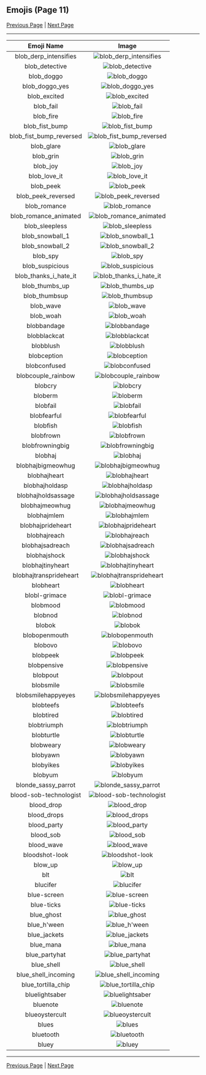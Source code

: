 
## Emojis (Page 11)

[Previous Page](/docs/hc/page-b-0010.md)
  | [Next Page](/docs/hc/page-b-0012.md)

<hr />

|Emoji Name|Image|
| :-: | :-: |
|blob_derp_intensifies| ![blob_derp_intensifies](/emojis/hc/blob_derp_intensifies.gif)|
|blob_detective| ![blob_detective](/emojis/hc/blob_detective.png)|
|blob_doggo| ![blob_doggo](/emojis/hc/blob_doggo.png)|
|blob_doggo_yes| ![blob_doggo_yes](/emojis/hc/blob_doggo_yes.png)|
|blob_excited| ![blob_excited](/emojis/hc/blob_excited.gif)|
|blob_fail| ![blob_fail](/emojis/hc/blob_fail.png)|
|blob_fire| ![blob_fire](/emojis/hc/blob_fire.gif)|
|blob_fist_bump| ![blob_fist_bump](/emojis/hc/blob_fist_bump.png)|
|blob_fist_bump_reversed| ![blob_fist_bump_reversed](/emojis/hc/blob_fist_bump_reversed.png)|
|blob_glare| ![blob_glare](/emojis/hc/blob_glare.png)|
|blob_grin| ![blob_grin](/emojis/hc/blob_grin.png)|
|blob_joy| ![blob_joy](/emojis/hc/blob_joy.png)|
|blob_love_it| ![blob_love_it](/emojis/hc/blob_love_it.png)|
|blob_peek| ![blob_peek](/emojis/hc/blob_peek.png)|
|blob_peek_reversed| ![blob_peek_reversed](/emojis/hc/blob_peek_reversed.png)|
|blob_romance| ![blob_romance](/emojis/hc/blob_romance.png)|
|blob_romance_animated| ![blob_romance_animated](/emojis/hc/blob_romance_animated.gif)|
|blob_sleepless| ![blob_sleepless](/emojis/hc/blob_sleepless.png)|
|blob_snowball_1| ![blob_snowball_1](/emojis/hc/blob_snowball_1.gif)|
|blob_snowball_2| ![blob_snowball_2](/emojis/hc/blob_snowball_2.gif)|
|blob_spy| ![blob_spy](/emojis/hc/blob_spy.png)|
|blob_suspicious| ![blob_suspicious](/emojis/hc/blob_suspicious.png)|
|blob_thanks_i_hate_it| ![blob_thanks_i_hate_it](/emojis/hc/blob_thanks_i_hate_it.png)|
|blob_thumbs_up| ![blob_thumbs_up](/emojis/hc/blob_thumbs_up.png)|
|blob_thumbsup| ![blob_thumbsup](/emojis/hc/blob_thumbsup.png)|
|blob_wave| ![blob_wave](/emojis/hc/blob_wave.gif)|
|blob_woah| ![blob_woah](/emojis/hc/blob_woah.png)|
|blobbandage| ![blobbandage](/emojis/hc/blobbandage.png)|
|blobblackcat| ![blobblackcat](/emojis/hc/blobblackcat.png)|
|blobblush| ![blobblush](/emojis/hc/blobblush.png)|
|blobception| ![blobception](/emojis/hc/blobception.png)|
|blobconfused| ![blobconfused](/emojis/hc/blobconfused.png)|
|blobcouple_rainbow| ![blobcouple_rainbow](/emojis/hc/blobcouple_rainbow.gif)|
|blobcry| ![blobcry](/emojis/hc/blobcry.png)|
|bloberm| ![bloberm](/emojis/hc/bloberm.png)|
|blobfail| ![blobfail](/emojis/hc/blobfail.png)|
|blobfearful| ![blobfearful](/emojis/hc/blobfearful.png)|
|blobfish| ![blobfish](/emojis/hc/blobfish.png)|
|blobfrown| ![blobfrown](/emojis/hc/blobfrown.png)|
|blobfrowningbig| ![blobfrowningbig](/emojis/hc/blobfrowningbig.png)|
|blobhaj| ![blobhaj](/emojis/hc/blobhaj.png)|
|blobhajbigmeowhug| ![blobhajbigmeowhug](/emojis/hc/blobhajbigmeowhug.png)|
|blobhajheart| ![blobhajheart](/emojis/hc/blobhajheart.png)|
|blobhajholdasp| ![blobhajholdasp](/emojis/hc/blobhajholdasp.png)|
|blobhajholdsassage| ![blobhajholdsassage](/emojis/hc/blobhajholdsassage.png)|
|blobhajmeowhug| ![blobhajmeowhug](/emojis/hc/blobhajmeowhug.png)|
|blobhajmlem| ![blobhajmlem](/emojis/hc/blobhajmlem.png)|
|blobhajprideheart| ![blobhajprideheart](/emojis/hc/blobhajprideheart.png)|
|blobhajreach| ![blobhajreach](/emojis/hc/blobhajreach.png)|
|blobhajsadreach| ![blobhajsadreach](/emojis/hc/blobhajsadreach.png)|
|blobhajshock| ![blobhajshock](/emojis/hc/blobhajshock.png)|
|blobhajtinyheart| ![blobhajtinyheart](/emojis/hc/blobhajtinyheart.png)|
|blobhajtransprideheart| ![blobhajtransprideheart](/emojis/hc/blobhajtransprideheart.png)|
|blobheart| ![blobheart](/emojis/hc/blobheart.png)|
|blobl-grimace| ![blobl-grimace](/emojis/hc/blobl-grimace.gif)|
|blobmood| ![blobmood](/emojis/hc/blobmood.jpg)|
|blobnod| ![blobnod](/emojis/hc/blobnod.gif)|
|blobok| ![blobok](/emojis/hc/blobok.png)|
|blobopenmouth| ![blobopenmouth](/emojis/hc/blobopenmouth.png)|
|blobovo| ![blobovo](/emojis/hc/blobovo.png)|
|blobpeek| ![blobpeek](/emojis/hc/blobpeek.png)|
|blobpensive| ![blobpensive](/emojis/hc/blobpensive.png)|
|blobpout| ![blobpout](/emojis/hc/blobpout.png)|
|blobsmile| ![blobsmile](/emojis/hc/blobsmile.png)|
|blobsmilehappyeyes| ![blobsmilehappyeyes](/emojis/hc/blobsmilehappyeyes.png)|
|blobteefs| ![blobteefs](/emojis/hc/blobteefs.png)|
|blobtired| ![blobtired](/emojis/hc/blobtired.png)|
|blobtriumph| ![blobtriumph](/emojis/hc/blobtriumph.png)|
|blobturtle| ![blobturtle](/emojis/hc/blobturtle.png)|
|blobweary| ![blobweary](/emojis/hc/blobweary.png)|
|blobyawn| ![blobyawn](/emojis/hc/blobyawn.png)|
|blobyikes| ![blobyikes](/emojis/hc/blobyikes.png)|
|blobyum| ![blobyum](/emojis/hc/blobyum.png)|
|blonde_sassy_parrot| ![blonde_sassy_parrot](/emojis/hc/blonde_sassy_parrot.gif)|
|blood-sob-technologist| ![blood-sob-technologist](/emojis/hc/blood-sob-technologist.png)|
|blood_drop| ![blood_drop](/emojis/hc/blood_drop.png)|
|blood_drops| ![blood_drops](/emojis/hc/blood_drops.png)|
|blood_party| ![blood_party](/emojis/hc/blood_party.png)|
|blood_sob| ![blood_sob](/emojis/hc/blood_sob.png)|
|blood_wave| ![blood_wave](/emojis/hc/blood_wave.png)|
|bloodshot-look| ![bloodshot-look](/emojis/hc/bloodshot-look.png)|
|blow_up| ![blow_up](/emojis/hc/blow_up.gif)|
|blt| ![blt](/emojis/hc/blt.png)|
|blucifer| ![blucifer](/emojis/hc/blucifer.png)|
|blue-screen| ![blue-screen](/emojis/hc/blue-screen.png)|
|blue-ticks| ![blue-ticks](/emojis/hc/blue-ticks.jpg)|
|blue_ghost| ![blue_ghost](/emojis/hc/blue_ghost.png)|
|blue_h'ween| ![blue_h'ween](/emojis/hc/blue_h'ween.png)|
|blue_jackets| ![blue_jackets](/emojis/hc/blue_jackets.png)|
|blue_mana| ![blue_mana](/emojis/hc/blue_mana.png)|
|blue_partyhat| ![blue_partyhat](/emojis/hc/blue_partyhat.png)|
|blue_shell| ![blue_shell](/emojis/hc/blue_shell.png)|
|blue_shell_incoming| ![blue_shell_incoming](/emojis/hc/blue_shell_incoming.gif)|
|blue_tortilla_chip| ![blue_tortilla_chip](/emojis/hc/blue_tortilla_chip.png)|
|bluelightsaber| ![bluelightsaber](/emojis/hc/bluelightsaber.png)|
|bluenote| ![bluenote](/emojis/hc/bluenote.png)|
|blueoystercult| ![blueoystercult](/emojis/hc/blueoystercult.png)|
|blues| ![blues](/emojis/hc/blues.png)|
|bluetooth| ![bluetooth](/emojis/hc/bluetooth.png)|
|bluey| ![bluey](/emojis/hc/bluey.gif)|

<hr/>

[Previous Page](/docs/hc/page-b-0010.md)
  | [Next Page](/docs/hc/page-b-0012.md)